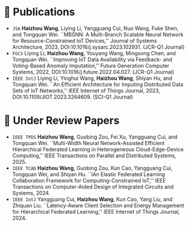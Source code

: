# 📝 Publications
- `JSA` **Haizhou Wang**, Liying Li, Yangguang Cui, Nuo Wang, Fuke Shen, and Tongquan Wei. ``MBSNN: A Multi-Branch Scalable Neural Network for Resource-Constrained IoT Devices,'' Journal of Systems Architecture, 2023, DOI:10.1016/j.sysarc.2023.102931. (JCR-Q1 Journal)
- `FGCS` Liying Li, **Haizhou Wang**, Youyang Wang, Mingsong Chen, and Tongquan Wei. ``Improving IoT Data Availability via Feedback- and Voting-Based Anomaly Imputation,'' Future Generation Computer Systems, 2022, DOI:10.1016/j.future.2022.04.027. (JCR-Q1 Journal)
- `IEEE IotJ` Liying Li, Yinghui Wang, **Haizhou Wang**, Shiyan Hu, and Tongquan Wei. ``An Efficient Architecture for Imputing Distributed Data Sets of IoT Networks,'' IEEE Internet of Things Journal, 2023, DOI:10.1109/JIOT.2023.3264609. (SCI-Q1 Journal)

# 🐣 Under Review Papers
- `IEEE TPDS` **Haizhou Wang**, Guobing Zou, Fei Xu, Yangguang Cui, and Tongquan Wei. ``Multi-Width Neural Network-Assisted Efficient Hierarchical Federated Learning in Heterogeneous Cloud-Edge-Device Computing,'' IEEE Transactions on Parallel and Distributed Systems, 2025. 
- `IEEE TCAD` **Haizhou Wang**, Guobing Zou, Kun Cao, Yangguang Cui, Tongquan Wei, and Shiyan Hu. ``IAn Elastic Federated Learning Collaboration Framework for Computing-Constrained IoT,'' IEEE Transactions on Computer-Aided Design of Integrated Circuits and Systems, 2024.
- `IEEE IotJ` Yangguang Cui, **Haizhou Wang**, Kun Cao, Yang Liu, and Zhiquan Liu. ``Latency-Aware Client Selection and Energy Management for Hierarchical Federated Learning,'' IEEE Internet of Things Journal, 2024.
